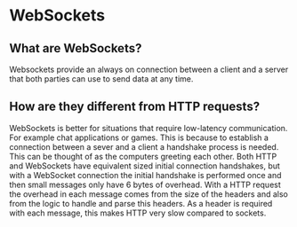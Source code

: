 # WebSockets

## What are WebSockets?

Websockets provide an always on connection between a client and a server that both parties can use to send data at any time.

## How are they different from HTTP requests?

WebSockets is better for situations that require low-latency communication. For example chat applications or games. This is because to establish a connection between a sever and a client a handshake process is needed. This can be thought of as the computers greeting each other. Both HTTP and WebSockets have equivalent sized initial connection handshakes, but with a WebSocket connection the initial handshake is performed once and then small messages only have 6 bytes of overhead. With a HTTP request the overhead in each message comes from the size of the headers and also from the logic to handle and parse this headers. As a header is required with each message, this makes HTTP very slow compared to sockets.
